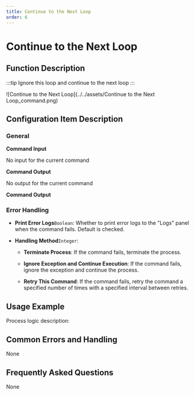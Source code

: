 ```yaml
---
title: Continue to the Next Loop
order: 6
---
```


# Continue to the Next Loop

## Function Description

:::tip 
Ignore this loop and continue to the next loop
:::

![Continue to the Next Loop](../../assets/Continue to the Next Loop_command.png)

## Configuration Item Description

### General

**Command Input**

No input for the current command


**Command Output**

No output for the current command


**Command Output**

### Error Handling

- **Print Error Logs**`Boolean`: Whether to print error logs to the "Logs" panel when the command fails. Default is checked. 

- **Handling Method**`Integer`:

    - **Terminate Process**: If the command fails, terminate the process.

    - **Ignore Exception and Continue Execution**: If the command fails, ignore the exception and continue the process.

    - **Retry This Command**: If the command fails, retry the command a specified number of times with a specified interval between retries.

## Usage Example

Process logic description:

## Common Errors and Handling

None

## Frequently Asked Questions

None

